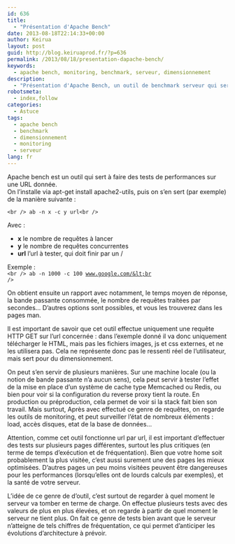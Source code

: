 ```yaml
---
id: 636
title:
  - "Présentation d'Apache Bench"
date: 2013-08-18T22:14:33+00:00
author: Keirua
layout: post
guid: http://blog.keiruaprod.fr/?p=636
permalink: /2013/08/18/presentation-dapache-bench/
keywords:
  - apache bench, monitoring, benchmark, serveur, dimensionnement
description:
  - "Présentation d'Apache Bench, un outil de benchmark serveur qui sert pour le dimensionnement"
robotsmeta:
  - index,follow
categories:
  - Astuce
tags:
  - apache bench
  - benchmark
  - dimensionnement
  - monitoring
  - serveur
lang: fr
---
```

Apache bench est un outil qui sert à faire des tests de performances sur une URL donnée.  
On l&rsquo;installe via apt-get install apache2-utils, puis on s&rsquo;en sert (par exemple) de la manière suivante :

<code lang="bash">&lt;br />
ab -n x -c y url&lt;br />
</code>

Avec :

  * **x** le nombre de requêtes à lancer
  * **y** le nombre de requêtes concurrentes
  * **url** l&rsquo;url à tester, qui doit finir par un /

Exemple :  
<code lang="bash">&lt;br />
ab -n 1000 -c 100 www.google.com/&lt;br />
</code>

On obtient ensuite un rapport avec notamment, le temps moyen de réponse, la bande passante consommée, le nombre de requêtes traitées par secondes&#8230; D&rsquo;autres options sont possibles, et vous les trouverez dans les pages man.

Il est important de savoir que cet outil effectue uniquement une requête HTTP GET sur l&rsquo;url concernée : dans l&rsquo;exemple donné il va donc uniquement télécharger le HTML, mais pas les fichiers images, js et css externes, et ne les utilisera pas. Cela ne représente donc pas le ressenti réel de l&rsquo;utilisateur, mais sert pour du dimensionnement.

On peut s&rsquo;en servir de plusieurs manières. Sur une machine locale (ou la notion de bande passante n&rsquo;a aucun sens), cela peut servir à tester l&rsquo;effet de la mise en place d&rsquo;un système de cache type Memcached ou Redis, ou bien pour voir si la configuration du reverse proxy tient la route. En production ou préproduction, cela permet de voir si la stack fait bien son travail. Mais surtout, Après avec effectué ce genre de requêtes, on regarde les outils de monitoring, et peut surveiller l&rsquo;état de nombreux éléments : load, accès disques, etat de la base de données&#8230;

Attention, comme cet outil fonctionne url par url, il est important d&rsquo;effectuer des tests sur plusieurs pages différentes, surtout les plus critiques (en terme de temps d&rsquo;exécution et de fréquentation). Bien que votre home soit probablement la plus visitée, c&rsquo;est aussi surement une des pages les mieux optimisées. D&rsquo;autres pages un peu moins visitées peuvent être dangereuses pour les performances (lorsqu&rsquo;elles ont de lourds calculs par exemples), et la santé de votre serveur.

L&rsquo;idée de ce genre de d&rsquo;outil, c&rsquo;est surtout de regarder à quel moment le serveur va tomber en terme de charge. On effectue plusieurs tests avec des valeurs de plus en plus élevées, et on regarde à partir de quel moment le serveur ne tient plus. On fait ce genre de tests bien avant que le serveur n&rsquo;atteigne de tels chiffres de fréquentation, ce qui permet d&rsquo;anticiper les évolutions d&rsquo;architecture à prévoir.